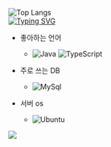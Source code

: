 ![Top Langs](https://github-readme-stats.vercel.app/api/top-langs/?username=brillianintdoh&donut_vertical_chart_layout=true)
<br>
[![Typing SVG](https://readme-typing-svg.demolab.com?font=Josefin+Sans&pause=1000&color=999999&center=%EC%A7%84%EC%8B%A4&vCenter=%EA%B1%B0%EC%A7%93&repeat=%EA%B1%B0%EC%A7%93&random=%EA%B1%B0%EC%A7%93&width=435&lines=Hello%2C+I'm+a+beginner+developer)](https://git.io/typing-svg)

- 좋아하는 언어
    - ![Java](https://img.shields.io/badge/Java-ED8B00?style=for-the-badge&logo=openjdk&logoColor=white) ![TypeScript](https://img.shields.io/badge/TypeScript-007ACC?style=for-the-badge&logo=typescript&logoColor=white)

- 주로 쓰는 DB
    - ![MySql](https://img.shields.io/badge/MySQL-00000F?style=for-the-badge&logo=mysql&logoColor=white)

- 서버 os
    - ![Ubuntu](https://img.shields.io/badge/Ubuntu-E95420?style=for-the-badge&logo=ubuntu&logoColor=white)

<a href="https://matilto:palanghwi@gmail.com">
    <p>
        <img src="https://img.shields.io/badge/gmail-#EA4335?style=flat-square&logo=gmail&logoColor=white"/>
    </p>
</a>